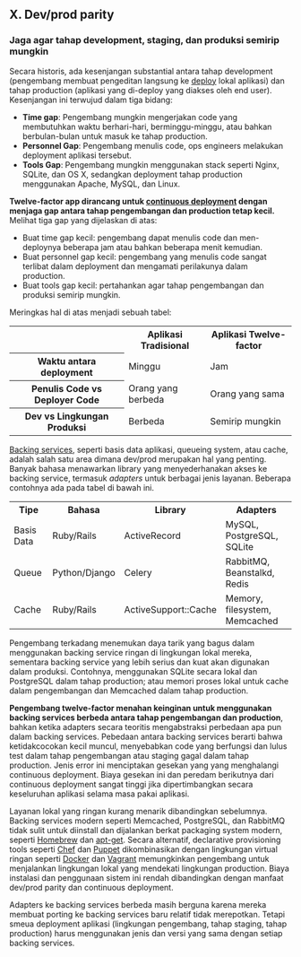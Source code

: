 ## X. Dev/prod parity
### Jaga agar tahap development, staging, dan produksi semirip mungkin

Secara historis, ada kesenjangan substantial antara tahap development (pengembang membuat pengeditan langsung ke [deploy](./codebase) lokal aplikasi) dan tahap production (aplikasi yang di-deploy yang diakses oleh end user). Kesenjangan ini terwujud dalam tiga bidang:

* **Time gap**: Pengembang mungkin mengerjakan code yang membutuhkan waktu berhari-hari, berminggu-minggu, atau bahkan berbulan-bulan untuk masuk ke tahap production.
* **Personnel Gap**: Pengembang menulis code, ops engineers melakukan deployment aplikasi tersebut.
* **Tools Gap**: Pengembang mungkin menggunakan stack seperti Nginx, SQLite, dan OS X, sedangkan deployment tahap production menggunakan Apache, MySQL, dan Linux.

**Twelve-factor app dirancang untuk [continuous deployment](http://avc.com/2011/02/continuous-deployment/) dengan menjaga gap antara tahap pengembangan dan production tetap kecil.** Melihat tiga gap yang dijelaskan di atas:

* Buat time gap kecil: pengembang dapat menulis code dan men-deploynya beberapa jam atau bahkan beberapa menit kemudian.
* Buat personnel gap kecil: pengembang yang menulis code sangat terlibat dalam deployment dan mengamati perilakunya dalam production.
* Buat tools gap kecil: pertahankan agar tahap pengembangan dan produksi semirip mungkin.

Meringkas hal di atas menjadi sebuah tabel:

<table>
  <tr>
    <th></th>
    <th>Aplikasi Tradisional</th>
    <th>Aplikasi Twelve-factor</th>
  </tr>
  <tr>
    <th>Waktu antara deployment</th>
    <td>Minggu</td>
    <td>Jam</td>
  </tr>
  <tr>
    <th>Penulis Code vs Deployer Code</th>
    <td>Orang yang berbeda</td>
    <td>Orang yang sama</td>
  </tr>
  <tr>
    <th>Dev vs Lingkungan Produksi</th>
    <td>Berbeda</td>
    <td>Semirip mungkin</td>
  </tr>
</table>

[Backing services](./backing-services), seperti basis data aplikasi, queueing system, atau cache, adalah salah satu area dimana dev/prod merupakan hal yang penting. Banyak bahasa menawarkan library yang menyederhanakan akses ke backing service, termasuk *adapters* untuk berbagai jenis layanan. Beberapa contohnya ada pada tabel di bawah ini.

<table>
  <tr>
    <th>Tipe</th>
    <th>Bahasa</th>
    <th>Library</th>
    <th>Adapters</th>
  </tr>
  <tr>
    <td>Basis Data</td>
    <td>Ruby/Rails</td>
    <td>ActiveRecord</td>
    <td>MySQL, PostgreSQL, SQLite</td>
  </tr>
  <tr>
    <td>Queue</td>
    <td>Python/Django</td>
    <td>Celery</td>
    <td>RabbitMQ, Beanstalkd, Redis</td>
  </tr>
  <tr>
    <td>Cache</td>
    <td>Ruby/Rails</td>
    <td>ActiveSupport::Cache</td>
    <td>Memory, filesystem, Memcached</td>
  </tr>
</table>

Pengembang terkadang menemukan daya tarik yang bagus dalam menggunakan backing service ringan di lingkungan lokal mereka, sementara backing service yang lebih serius dan kuat akan digunakan dalam produksi. Contohnya, menggunakan SQLite secara lokal dan PostgreSQL dalam tahap production; atau memori proses lokal untuk cache dalam pengembangan dan Memcached dalam tahap production.

**Pengembang twelve-factor menahan keinginan untuk menggunakan backing services berbeda antara tahap pengembangan dan production**, bahkan ketika adapters secara teoritis mengabstraksi perbedaan apa pun dalam backing services. Pebedaan antara backing services berarti bahwa ketidakcocokan kecil muncul, menyebabkan code yang berfungsi dan lulus test dalam tahap pengembangan atau staging gagal dalam tahap production. Jenis error ini menciptakan gesekan yang yang menghalangi continuous deployment. Biaya gesekan ini dan peredam berikutnya dari continuous deployment sangat tinggi jika dipertimbangkan secara keseluruhan aplikasi selama masa pakai aplikasi.

Layanan lokal yang ringan kurang menarik dibandingkan sebelumnya. Backing services modern seperti Memcached, PostgreSQL, dan RabbitMQ tidak sulit untuk diinstall dan dijalankan berkat packaging system modern, seperti [Homebrew](http://mxcl.github.com/homebrew/) dan [apt-get](https://help.ubuntu.com/community/AptGet/Howto). Secara alternatif, declarative provisioning tools seperti [Chef](http://www.opscode.com/chef/) dan [Puppet](http://docs.puppetlabs.com/) dikombinasikan dengan lingkungan virtual ringan seperti [Docker](https://www.docker.com/) dan [Vagrant](http://vagrantup.com/) memungkinkan pengembang untuk menjalankan lingkungan lokal yang mendekati lingkungan production. Biaya instalasi dan penggunaan sistem ini rendah dibandingkan dengan manfaat dev/prod parity dan continuous deployment.

Adapters ke backing services berbeda masih berguna karena mereka membuat porting ke backing services baru relatif tidak merepotkan. Tetapi smeua deployment aplikasi (lingkungan pengembang, tahap staging, tahap production) harus menggunakan jenis dan versi yang sama dengan setiap backing services.
